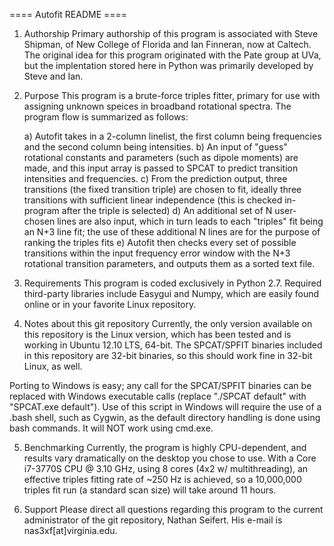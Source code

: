 ==== Autofit README ====

1) Authorship
Primary authorship of this program is associated with Steve Shipman, of New College of Florida
and Ian Finneran, now at Caltech. The original idea for this program originated with 
the Pate group at UVa, but the implentation stored here in Python was primarily developed by
Steve and Ian. 

2) Purpose
This program is a brute-force triples fitter, primary for use with assigning unknown
speices in broadband rotational spectra. The program flow is summarized as follows:

	a) Autofit takes in a 2-column linelist, the first column being frequencies
and the second column being intensities. 
        b) An input of "guess" rotational constants and parameters (such as dipole moments)
are made, and this input array is passed to SPCAT to predict transition intensities and frequencies.
        c) From the prediction output, three transitions (the fixed transition triple) are chosen to fit,
ideally three transitions with sufficient linear independence (this is checked in-program after the triple is selected)
        d) An additional set of N user-chosen lines are also input, which in turn leads to each "triples" fit being an N+3 line fit;
the use of these additional N lines are for the purpose of ranking the triples fits
        e) Autofit then checks every set of possible transitions within the input frequency error window with the N+3 rotational 
transition parameters, and outputs them as a sorted text file.

3) Requirements
This program is coded exclusively in Python 2.7. Required third-party libraries include Easygui and Numpy, 
which are easily found online or in your favorite Linux repository.

4) Notes about this git repository
Currently, the only version available on this repository is the Linux version, which has been tested
and is working in Ubuntu 12.10 LTS, 64-bit. The SPCAT/SPFIT binaries included in this repository are
32-bit binaries, so this should work fine in 32-bit Linux, as well.

Porting to Windows is easy; any call for the SPCAT/SPFIT binaries can be replaced with Windows 
executable calls (replace "./SPCAT default" with "SPCAT.exe default"). Use of this script in
Windows will require the use of a .bash shell, such as Cygwin, as the default directory handling is done using bash commands.
It will NOT work using cmd.exe.

5) Benchmarking
Currently, the program is highly CPU-dependent, and results vary dramatically on the desktop you chose to use.
With a Core i7-3770S CPU @ 3.10 GHz, using 8 cores (4x2 w/ multithreading), an effective triples fitting rate
of ~250 Hz is achieved, so a 10,000,000 triples fit run (a standard scan size) will take around 11 hours.

6) Support
Please direct all questions regarding this program to the current administrator of the git repository,
Nathan Seifert. His e-mail is nas3xf[at]virginia.edu.


 

 
